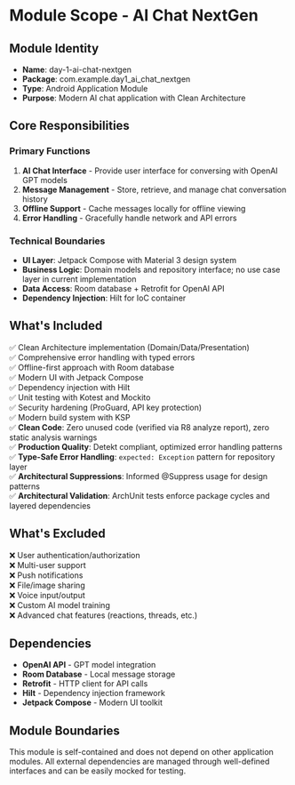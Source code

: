 # Module Scope - AI Chat NextGen

## Module Identity
- **Name**: day-1-ai-chat-nextgen
- **Package**: com.example.day1_ai_chat_nextgen
- **Type**: Android Application Module
- **Purpose**: Modern AI chat application with Clean Architecture

## Core Responsibilities

### Primary Functions
1. **AI Chat Interface** - Provide user interface for conversing with OpenAI GPT models
2. **Message Management** - Store, retrieve, and manage chat conversation history
3. **Offline Support** - Cache messages locally for offline viewing
4. **Error Handling** - Gracefully handle network and API errors

### Technical Boundaries
- **UI Layer**: Jetpack Compose with Material 3 design system
 - **Business Logic**: Domain models and repository interface; no use case layer in current implementation
- **Data Access**: Room database + Retrofit for OpenAI API
- **Dependency Injection**: Hilt for IoC container

## What's Included
✅ Clean Architecture implementation (Domain/Data/Presentation)  
✅ Comprehensive error handling with typed errors  
✅ Offline-first approach with Room database  
✅ Modern UI with Jetpack Compose  
✅ Dependency injection with Hilt  
✅ Unit testing with Kotest and Mockito  
✅ Security hardening (ProGuard, API key protection)  
✅ Modern build system with KSP  
✅ **Clean Code**: Zero unused code (verified via R8 analyze report), zero static analysis warnings  
✅ **Production Quality**: Detekt compliant, optimized error handling patterns  
✅ **Type-Safe Error Handling**: `expected: Exception` pattern for repository layer  
✅ **Architectural Suppressions**: Informed @Suppress usage for design patterns  
✅ **Architectural Validation**: ArchUnit tests enforce package cycles and layered dependencies  

## What's Excluded
❌ User authentication/authorization  
❌ Multi-user support  
❌ Push notifications  
❌ File/image sharing  
❌ Voice input/output  
❌ Custom AI model training  
❌ Advanced chat features (reactions, threads, etc.)  

## Dependencies
- **OpenAI API** - GPT model integration
- **Room Database** - Local message storage
- **Retrofit** - HTTP client for API calls
- **Hilt** - Dependency injection framework
- **Jetpack Compose** - Modern UI toolkit

## Module Boundaries
This module is self-contained and does not depend on other application modules. All external dependencies are managed through well-defined interfaces and can be easily mocked for testing.
